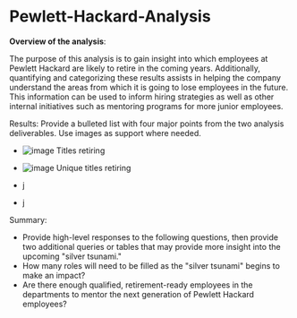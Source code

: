 # Pewlett-Hackard-Analysis

**Overview of the analysis**: 

The purpose of this analysis is to gain insight into which employees at Pewlett Hackard are likely to retire in the coming years. Additionally, quantifying and categorizing these results assists in helping the company understand the areas from which it is going to lose employees in the future. This information can be used to inform hiring strategies as well as other internal initiatives such as mentoring programs for more junior employees.

Results: Provide a bulleted list with four major points from the two analysis deliverables. Use images as support where needed.
- ![image](https://user-images.githubusercontent.com/108832056/187738089-e1eb62c0-32ef-4f01-837f-e1ef7637ae69.png) Titles retiring
- ![image](https://user-images.githubusercontent.com/108832056/187738326-1993f08e-ea21-4475-a1c2-1d300610842c.png) Unique titles retiring

- j
- j

Summary: 
* Provide high-level responses to the following questions, then provide two additional queries or tables that may provide more insight into the upcoming "silver tsunami."
* How many roles will need to be filled as the "silver tsunami" begins to make an impact?
* Are there enough qualified, retirement-ready employees in the departments to mentor the next generation of Pewlett Hackard employees?
